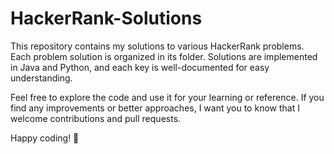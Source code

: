 # HackerRank-Solutions

This repository contains my solutions to various HackerRank problems. Each problem solution is organized in its folder. Solutions are implemented in Java and Python, and each key is well-documented for easy understanding.

Feel free to explore the code and use it for your learning or reference. If you find any improvements or better approaches, I want you to know that I welcome contributions and pull requests.

Happy coding! 🚀

